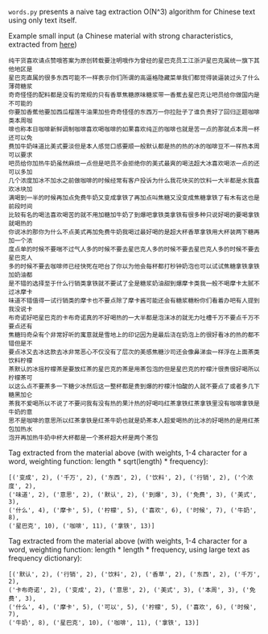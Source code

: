 ``words.py`` presents a naive tag extraction O(N^3) algorithm for Chinese text using only text itself.

Example small input (a Chinese material with strong characteristics, extracted from [here](http://www.zhihu.com/question/26956917/answer/51416513))

```
纯干货喜欢请点赞哦答案为原创转载要注明哦作为曾经的星巴克员工江浙沪星巴克属统一旗下其他地区是
星巴克直属的很多东西可能不一样表示你们所谓的高逼格隐藏菜单我们都觉得装逼装过头了什么薄荷糖浆
奇奇怪怪的配料都是没有的常规的只有香草焦糖原味糖浆带一香蕉去星巴克让吧员给你做国内是不可能的
你要加香蕉他要加西瓜榴莲牛油果加些奇奇怪怪的东西万一你拉肚子了谁负责好了回归正题咖啡类本周咖
啡也称本日咖啡新鲜调制咖啡喜欢喝咖啡的如果喜欢纯正的咖啡也就是苦一点的那就点本周一杯还可以免
费加牛奶味道比美式要淡但是本人感觉口感要顺一般默认都是热的热的冰的咖啡豆不一样热本周可以要求
吧员给你加热牛奶虽然麻烦一点但是吧员不会拒绝你的美式最爽的喝法超大冰喜欢喝浓一点的还可以多加
几个浓度加冰不加水之前做咖啡的时候经常有客户投诉为什么我花块买的饮料一大半都是水我喜欢冰块加
满喝到一半的时候再加点免费牛奶又变成拿铁了再加点叫焦糖又没变成焦糖拿铁了有木有这也是前段时间
比较有名的喝法喜欢喝苦的就不用加糖加牛奶了到爆吧拿铁类拿铁有很多种只说好喝的要喝拿铁就喝热的
你说冰的那你为什么不点美式再加免费牛奶我喝过最好喝的是超大杯香草拿铁用大杯装两下糖再加一个浓
度点单的时候不要喘不过气人多的时候不要去星巴克人多的时候不要去星巴克人多的时候不要去星巴克人
多的时候不要去咖啡师已经快死在吧台了你以为他会每杯都打秒钟奶泡也可以试试焦糖拿铁拿铁加奶油都
是不错的选择至于什么行销类拿铁就不要试了全是糖浆奶油甜到爆摩卡类我一般不喝摩卡太腻不过冰摩卡
味道不错值得一试行销类的摩卡也不要点除了摩卡酱可能还会有糖浆糖粉你们看着办吧有人提到我没说卡
布奇诺好吧星巴克的卡布奇诺真的不好喝热的一大半都是泡沫冰的就无力吐槽千万不要点千万不要点还有
焦糖玛奇朵有个非常好听的寓意就是雪地上的印记因为是最后浇在奶泡上的很好看冰的热的都不错但是不
要点冰又去冰这款去冰非常恶心不仅没有了层次的美感焦糖沙司还会像鼻涕虫一样浮在上面茶类饮料柠檬
茶默认的冰摇柠檬茶是要放红茶的星巴克的茶是用茶包泡的但是星巴克的柠檬汁很贵很好喝所以柠檬茶可
以这么点不要茶多一下糖少冰然后这一整杯都是贵到爆的柠檬汁怕酸的人就不要点了或者多几下糖黑加仑
茶我不爱喝所以不说了不要问我有没有热的果汁热的好喝吗红茶拿铁红茶拿铁里没有咖啡拿铁是牛奶的意
思不是咖啡的意思所以红茶拿铁是红茶牛奶也就是奶茶本人超爱喝热的比冰的好喝热的是用红茶包加热水
泡开再加热牛奶中杯大杯都是一个茶杯超大杯是两个茶包
```

Tag extracted from the material above (with weights, 1-4 character for a word, weighting function: length * sqrt(length) * frequency):

```
[('变成', 2), ('千万', 2), ('东西', 2), ('饮料', 2), ('行销', 2), ('个浓度', 2),
('味道', 2), ('意思', 2), ('默认', 2), ('到爆', 3), ('免费', 3), ('美式', 3),
('什么', 4), ('摩卡', 5), ('柠檬', 5), ('喜欢', 6), ('时候', 7), ('牛奶', 8),
('星巴克', 10), ('咖啡', 11), ('拿铁', 13)]
```

Tag extracted from the material above (with weights, 1-4 character for a word, weighting function: length * length * frequency, using large text as frequency dictionary):

```
[('默认', 2), ('行销', 2), ('饮料', 2), ('香草', 2), ('东西', 2), ('千万', 2),
('卡布奇诺', 2), ('变成', 2), ('意思', 2), ('美式', 3), ('本周', 3), ('免费', 3),
('什么', 4), ('摩卡', 5), ('可以', 5), ('柠檬', 5), ('喜欢', 6), ('时候', 7),
('牛奶', 8), ('星巴克', 10), ('咖啡', 11), ('拿铁', 13)]
```
